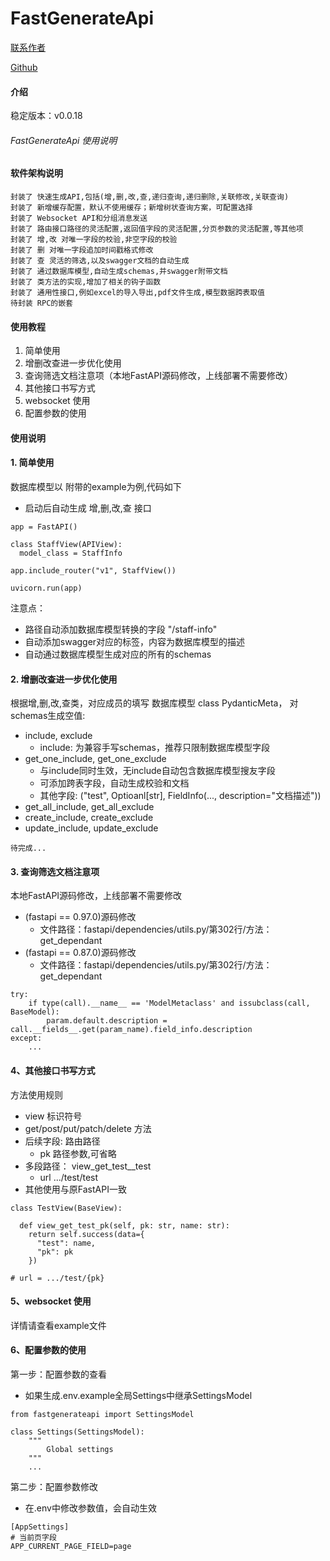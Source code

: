 
# FastGenerateApi

[联系作者](https://github.com/ShiLiangAPI)

[Github](https://github.com/ShiLiangAPI)

#### 介绍
稳定版本：v0.0.18

###### FastGenerateApi 使用说明


#### 软件架构说明

```
封装了 快速生成API,包括(增,删,改,查,递归查询,递归删除,关联修改,关联查询)
封装了 新增缓存配置，默认不使用缓存；新增树状查询方案，可配置选择
封装了 Websocket API和分组消息发送
封装了 路由接口路径的灵活配置,返回值字段的灵活配置,分页参数的灵活配置,等其他项
封装了 增,改 对唯一字段的校验,非空字段的校验
封装了 删 对唯一字段追加时间戳格式修改
封装了 查 灵活的筛选,以及swagger文档的自动生成
封装了 通过数据库模型,自动生成schemas,并swagger附带文档
封装了 类方法的实现,增加了相关的钩子函数
封装了 通用性接口,例如excel的导入导出,pdf文件生成,模型数据跨表取值
待封装 RPC的嵌套
```

#### 使用教程

1.  简单使用
2.  增删改查进一步优化使用
3.  查询筛选文档注意项（本地FastAPI源码修改，上线部署不需要修改）
4.  其他接口书写方式
5.  websocket 使用
6.  配置参数的使用

#### 使用说明

#### 1. 简单使用

数据库模型以 附带的example为例,代码如下
- 启动后自动生成 增,删,改,查 接口
```
app = FastAPI()

class StaffView(APIView):
  model_class = StaffInfo

app.include_router("v1", StaffView())

uvicorn.run(app)
```
注意点：
- 路径自动添加数据库模型转换的字段 "/staff-info"
- 自动添加swagger对应的标签，内容为数据库模型的描述
- 自动通过数据库模型生成对应的所有的schemas

#### 2. 增删改查进一步优化使用
根据增,删,改,查类，对应成员的填写
数据库模型 class PydanticMeta， 对schemas生成空值:
- include, exclude
  - include: 为兼容手写schemas，推荐只限制数据库模型字段
- get_one_include, get_one_exclude
  - 与include同时生效，无include自动包含数据库模型搜友字段
  - 可添加跨表字段，自动生成校验和文档
  - 其他字段: ("test", Optioanl[str], FieldInfo(..., description="文档描述"))
- get_all_include, get_all_exclude
- create_include, create_exclude
- update_include, update_exclude

```
待完成...
```

#### 3. 查询筛选文档注意项
本地FastAPI源码修改，上线部署不需要修改
- (fastapi == 0.97.0)源码修改
    - 文件路径：fastapi/dependencies/utils.py/第302行/方法：get_dependant
- (fastapi == 0.87.0)源码修改
    - 文件路径：fastapi/dependencies/utils.py/第302行/方法：get_dependant
```
try:
	if type(call).__name__ == 'ModelMetaclass' and issubclass(call, BaseModel):
	    param.default.description = call.__fields__.get(param_name).field_info.description  
except:
    ...
```

#### 4、其他接口书写方式
方法使用规则
- view 标识符号
- get/post/put/patch/delete 方法
- 后续字段: 路由路径
    - pk 路径参数,可省略
- 多段路径： view_get_test__test
    - url .../test/test
- 其他使用与原FastAPI一致
```
class TestView(BaseView):

  def view_get_test_pk(self, pk: str, name: str):
    return self.success(data={
      "test": name,
      "pk": pk
    })

# url = .../test/{pk}
```

#### 5、websocket 使用
详情请查看example文件

#### 6、配置参数的使用
第一步：配置参数的查看
- 如果生成.env.example全局Settings中继承SettingsModel
```
from fastgenerateapi import SettingsModel

class Settings(SettingsModel):
    """
        Global settings
    """
    ...
```
第二步：配置参数修改
- 在.env中修改参数值，会自动生效
```
[AppSettings]
# 当前页字段
APP_CURRENT_PAGE_FIELD=page
```





















